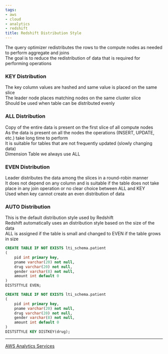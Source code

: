 ```yaml
---
tags:
- aws
- cloud
- analytics
- redshift
title: Redshift Distribution Style
---
```


The query optimizer redistributes the rows to the compute nodes as needed to perform aggregate and joins  
The goal is to reduce the redistribution of data that is required for performing operations

### KEY Distribution

The key column values are hashed and same value is placed on the same slice  
The leader node places matching nodes on the same cluster slice  
Should be used when table can be distributed evenly

### ALL Distribution

Copy of the entire data is present on the first slice of all compute nodes  
As the data is present on all the nodes the operations (INSERT, UPDATE, etc.) take long time to perform  
It is suitable for tables that are not frequently updated (slowly changing data)  
Dimension Table we always use ALL

### EVEN Distribution

Leader distributes the data among the slices in a round-robin manner  
It does not depend on any column and is suitable if the table does not take place in any join operation or no clear choice between ALL and KEY  
Used when key cannot create an even distribution of data

### AUTO Distribution

This is the default distribution style used by Redshift  
Redshift automatically uses an distribution style based on the size of the data  
ALL is assigned if the table is small and changed to EVEN if the table grows in size

```sql
CREATE TABLE IF NOT EXISTS lti_schema.patient 
(
	pid int primary key,
	pname varchar(20) not null,
	drug varchar(20) not null,
	gender varchar(8) not null,
	amount int default 0
)
DISTSTTYLE EVEN;

CREATE TABLE IF NOT EXISTS lti_schema.patient
(
	pid int primary key,
	pname varchar(20) not null,
	drug varchar(20) not null,
	gender varchar(8) not null,
	amount int default 0
)
DISTSTTYLE KEY DISTKEY(drug);
```

---

[AWS Analytics Services](../aws-analytics-services.md)